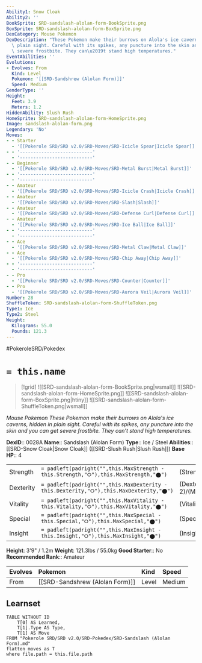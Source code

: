 ```yaml
---
Ability1: Snow Cloak
Ability2: ''
BookSprite: SRD-sandslash-alolan-form-BookSprite.png
BoxSprite: SRD-sandslash-alolan-form-BoxSprite.png
DexCategory: Mouse Pokemon
DexDescription: "These Pokemon make their burrows on Alola's ice caverns, hidden in\
  \ plain sight. Careful with its spikes, any puncture into the skin and you can get\
  \ severe frostbite. They can\u2019t stand high temperatures."
EventAbilities: ''
Evolutions:
- Evolves: From
  Kind: Level
  Pokemon: '[[SRD-Sandshrew (Alolan Form)]]'
  Speed: Medium
GenderType: ''
Height:
  Feet: 3.9
  Meters: 1.2
HiddenAbility: Slush Rush
HomeSprite: SRD-sandslash-alolan-form-HomeSprite.png
Image: sandslash-alolan-form.png
Legendary: 'No'
Moves:
- - Starter
  - '[[Pokerole SRD/SRD v2.0/SRD-Moves/SRD-Icicle Spear|Icicle Spear]]'
- - '---------------------------'
  - '---------------------------'
- - Beginner
  - '[[Pokerole SRD/SRD v2.0/SRD-Moves/SRD-Metal Burst|Metal Burst]]'
- - '---------------------------'
  - '---------------------------'
- - Amateur
  - '[[Pokerole SRD/SRD v2.0/SRD-Moves/SRD-Icicle Crash|Icicle Crash]]'
- - Amateur
  - '[[Pokerole SRD/SRD v2.0/SRD-Moves/SRD-Slash|Slash]]'
- - Amateur
  - '[[Pokerole SRD/SRD v2.0/SRD-Moves/SRD-Defense Curl|Defense Curl]]'
- - Amateur
  - '[[Pokerole SRD/SRD v2.0/SRD-Moves/SRD-Ice Ball|Ice Ball]]'
- - '---------------------------'
  - '---------------------------'
- - Ace
  - '[[Pokerole SRD/SRD v2.0/SRD-Moves/SRD-Metal Claw|Metal Claw]]'
- - Ace
  - '[[Pokerole SRD/SRD v2.0/SRD-Moves/SRD-Chip Away|Chip Away]]'
- - '---------------------------'
  - '---------------------------'
- - Pro
  - '[[Pokerole SRD/SRD v2.0/SRD-Moves/SRD-Counter|Counter]]'
- - Pro
  - '[[Pokerole SRD/SRD v2.0/SRD-Moves/SRD-Aurora Veil|Aurora Veil]]'
Number: 28
ShuffleToken: SRD-sandslash-alolan-form-ShuffleToken.png
Type1: Ice
Type2: Steel
Weight:
  Kilograms: 55.0
  Pounds: 121.3
---
```


#PokeroleSRD/Pokedex

# `= this.name`

> [!grid]
> ![[SRD-sandslash-alolan-form-BookSprite.png|wsmall]]
> ![[SRD-sandslash-alolan-form-HomeSprite.png]]
> ![[SRD-sandslash-alolan-form-BoxSprite.png|htiny]]
> ![[SRD-sandslash-alolan-form-ShuffleToken.png|wsmall]]


*Mouse Pokemon*
*These Pokemon make their burrows on Alola's ice caverns, hidden in plain sight. Careful with its spikes, any puncture into the skin and you can get severe frostbite. They can’t stand high temperatures.*

**DexID**:: 0028A
**Name**:: Sandslash (Alolan Form)
**Type**:: Ice / Steel
**Abilities**:: [[SRD-Snow Cloak|Snow Cloak]] ([[SRD-Slush Rush|Slush Rush]])
**Base HP**:: 4

|           |                                                                                        |                                          |
| --------- | -------------------------------------------------------------------------------------- | ---------------------------------------- |
| Strength  | `= padleft(padright("",this.MaxStrength - this.Strength,"⭘"),this.MaxStrength,"⬤")`    | (Strength::3)/(MaxStrength::6)   |
| Dexterity | `= padleft(padright("",this.MaxDexterity - this.Dexterity,"⭘"),this.MaxDexterity,"⬤")` | (Dexterity:: 2)/(MaxDexterity::4) |
| Vitality  | `= padleft(padright("",this.MaxVitality - this.Vitality,"⭘"),this.MaxVitality,"⬤")`    | (Vitality::3)/(MaxVitality::7)   |
| Special   | `= padleft(padright("",this.MaxSpecial - this.Special,"⭘"),this.MaxSpecial,"⬤")`       | (Special::1)/(MaxSpecial::3)     |
| Insight   | `= padleft(padright("",this.MaxInsight - this.Insight,"⭘"),this.MaxInsight,"⬤")`       | (Insight::2)/(MaxInsight::4)     |

**Height**: 3'9" / 1.2m
**Weight**: 121.3lbs / 55.0kg
**Good Starter**:: No
**Recommended Rank**:: Amateur

| Evolves   | Pokemon                         | Kind   | Speed   |
|:----------|:--------------------------------|:-------|:--------|
| From      | [[SRD-Sandshrew (Alolan Form)]] | Level  | Medium  |

## Learnset

```dataview
TABLE WITHOUT ID
    T[0] AS Learned,
    T[1].Type AS Type,
    T[1] AS Move
FROM "Pokerole SRD/SRD v2.0/SRD-Pokedex/SRD-Sandslash (Alolan Form).md"
flatten moves as T
where file.path = this.file.path
```
